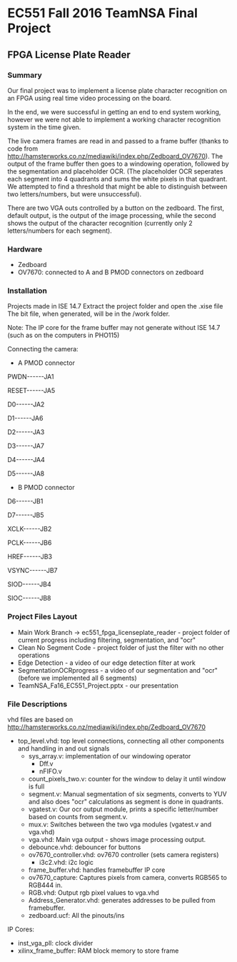 # EC551 Fall 2016 TeamNSA Final Project 
## FPGA License Plate Reader

### Summary
Our final project was to implement a license plate character recognition on an FPGA using real time video processing on the board. 

In the end, we were successful in getting an end to end system working, however we were not able to implement a working character recognition system in the time given.

The live camera frames are read in and passed to a frame buffer (thanks to code from http://hamsterworks.co.nz/mediawiki/index.php/Zedboard_OV7670). The output of the frame buffer then goes to a windowing operation, followed by the segmentation and placeholder OCR. (The placeholder OCR seperates each segment into 4 quadrants and sums the white pixels in that quadrant. We attempted to find a threshold that might be able to distinguish between two letters/numbers, but were unsuccessful).

There are two VGA outs controlled by a button on the zedboard. The first, default output, is the output of the image processing, while the second shows the output of the character recognition (currently only 2 letters/numbers for each segment).

### Hardware
- Zedboard
- OV7670: connected to A and B PMOD connectors on zedboard

### Installation
Projects made in ISE 14.7
Extract the project folder and open the .xise file
The bit file, when generated, will be in the /work folder.

Note: The IP core for the frame buffer may not generate without ISE 14.7 (such as on the computers in PHO115)

Connecting the camera:

- A PMOD connector

PWDN------JA1

RESET------JA5

D0------JA2

D1------JA6

D2------JA3

D3------JA7

D4------JA4

D5------JA8

- B PMOD connector

D6------JB1

D7------JB5

XCLK------JB2

PCLK------JB6

HREF------JB3

VSYNC------JB7

SIOD------JB4

SIOC------JB8


### Project Files Layout
- Main Work Branch -> ec551_fpga_licenseplate_reader - project folder of current progress including filtering, segmentation, and "ocr"
- Clean No Segment Code - project folder of just the filter with no other operations
- Edge Detection - a video of our edge detection filter at work
- SegmentationOCRprogress - a video of our segmentation and "ocr" (before we implemented all 6 segments) 
- TeamNSA_Fa16_EC551_Project.pptx - our presentation

### File Descriptions
vhd files are based on http://hamsterworks.co.nz/mediawiki/index.php/Zedboard_OV7670

- top_level.vhd: top level connections, connecting all other components and handling in and out signals
	- sys_array.v: implementation of our windowing operator
		- Dff.v
		- nFIFO.v
	- count_pixels_two.v: counter for the window to delay it until window is full
	- segment.v: Manual segmentation of six segments, converts to YUV and also does "ocr" calculations as segment is done in quadrants. 
	- vgatest.v: Our ocr output module, prints a specific letter/number based on counts from segment.v.
	- mux.v: Switches between the two vga modules (vgatest.v and vga.vhd)
	- vga.vhd: Main vga output - shows image processing output.
	- debounce.vhd: debouncer for buttons
	- ov7670_controller.vhd: ov7670 controller (sets camera registers)
		- i3c2.vhd: i2c logic
	- frame_buffer.vhd: handles framebuffer IP core
	- ov7670_capture: Captures pixels from camera, converts RGB565 to RGB444 in.
	- RGB.vhd: Output rgb pixel values to vga.vhd
	- Address_Generator.vhd: generates addresses to be pulled from framebuffer.
	- zedboard.ucf: All the pinouts/ins

IP Cores:
- inst_vga_pll: clock divider
- xilinx_frame_buffer: RAM block memory to store frame